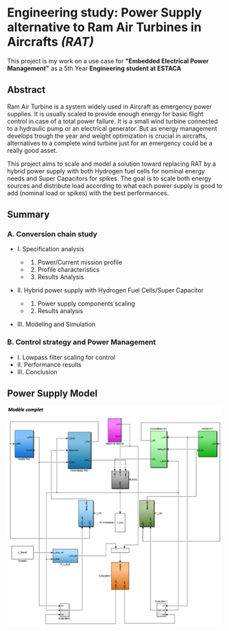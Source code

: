 # Engineering study: Power Supply alternative to Ram Air Turbines in Aircrafts *(RAT)*



This project is my work on a use case for **"Embedded Electrical Power Management"** as a 5th Year **Engineering student at ESTACA**


## Abstract

Ram Air Turbine is a system widely used in Aircraft as emergency power supplies. It is usually scaled to provide enough energy for basic flight control in case of a total power failure. It is a small wind turbine connected to a hydraulic pump or an electrical generator. But as energy management develops trough the year and weight optimization is crucial in aircrafts, alternatives to a complete wind turbine just for an emergency could be a really good asset.

This project aims to scale and model a solution toward replacing RAT by a hybrid power supply with both Hydrogen fuel cells for nominal energy needs and Super Capacitors for spikes. The goal is to scale both energy sources and distribute load according to what each power supply is good to add (nominal load or spikes) with the best performances.

## Summary

### A.    Conversion chain study

- I. Specification analysis
	- 1. Power/Current mission profile
	- 2. Profile characteristics
	- 3. Results Analysis

- II. Hybrid power supply with Hydrogen Fuel Cells/Super Capacitor
	- 1. Power supply components scaling
	- 2. Results analysis

- III. Modeling and Simulation

### B. Control strategy and Power Management
-	I. Lowpass filter scaling for control
-	II. Performance results
-	III. Conclusion

## Power Supply Model

![power supply full model](./Ressources/GEEE_Model_full.png)

